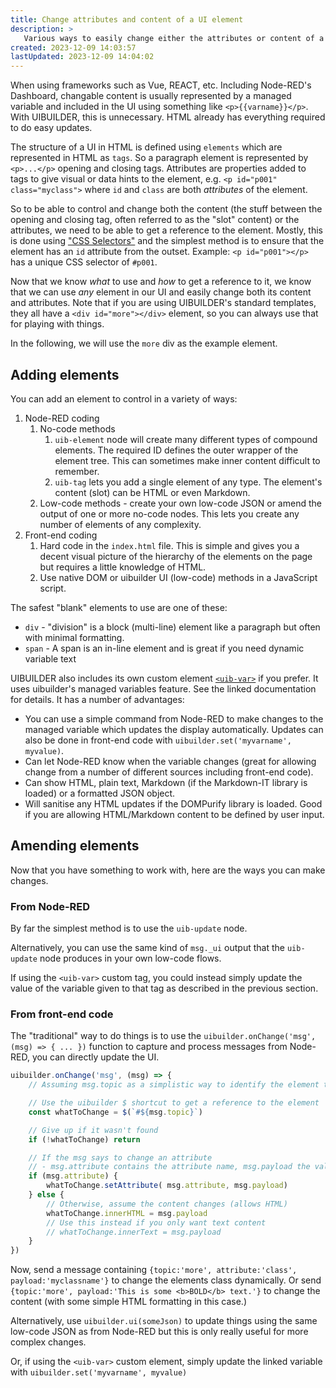 ```yaml
---
title: Change attributes and content of a UI element
description: >
   Various ways to easily change either the attributes or content of a UI element either from Node-RED or from front-end code.
created: 2023-12-09 14:03:57
lastUpdated: 2023-12-09 14:04:02
---
```


When using frameworks such as Vue, REACT, etc. Including Node-RED's Dashboard, changable content is usually represented by a managed variable and included in the UI using something like `<p>{{varname}}</p>`. With UIBUILDER, this is unnecessary. HTML already has everything required to do easy updates.

The structure of a UI in HTML is defined using `elements` which are represented in HTML as `tags`. So a paragraph element is represented by `<p>...</p>` opening and closing tags. Attributes are properties added to tags to give visual or data hints to the element, e.g. `<p id="p001" class="myclass">` where `id` and `class` are both _attributes_ of the element.

So to be able to control and change both the content (the stuff between the opening and closing tag, often referred to as the "slot" content) or the attributes, we need to be able to get a reference to the element. Mostly, this is done using ["CSS Selectors"](how-to/change-element.md) and the simplest method is to ensure that the element has an `id` attribute from the outset. Example: `<p id="p001"></p>` has a unique CSS selector of `#p001`.

Now that we know _what_ to use and _how_ to get a reference to it, we know that we can use _any_ element in our UI and easily change both its content and attributes. Note that if you are using UIBUILDER's standard templates, they all have a `<div id="more"></div>` element, so you can always use that for playing with things.

In the following, we will use the `more` div as the example element.

## Adding elements

You can add an element to control in a variety of ways:

1. Node-RED coding
   1. No-code methods
      1. `uib-element` node will create many different types of compound elements. The required ID defines the outer wrapper of the element tree. This can sometimes make inner content difficult to remember.
      2. `uib-tag` lets you add a single element of any type. The element's content (slot) can be HTML or even Markdown.
   2. Low-code methods - create your own low-code JSON or amend the output of one or more no-code nodes. This lets you create any number of elements of any complexity.
2. Front-end coding
   1. Hard code in the `index.html` file. This is simple and gives you a decent visual picture of the hierarchy of the elements on the page but requires a little knowledge of HTML.
   2. Use native DOM or uibuilder UI (low-code) methods in a JavaScript script.

The safest "blank" elements to use are one of these:

* `div` - "division" is a block (multi-line) element like a paragraph but often with minimal formatting.
* `span` - A span is an in-line element and is great if you need dynamic variable text

UIBUILDER also includes its own custom element [`<uib-var>`](client-docs/custom-components#uib-var-include-a-managed-variable-in-the-page) if you prefer. It uses uibuilder's managed variables feature. See the linked documentation for details. It has a number of advantages: 

* You can use a simple command from Node-RED to make changes to the managed variable which updates the display automatically. Updates can also be done in front-end code with `uibuilder.set('myvarname', myvalue)`.
* Can let Node-RED know when the variable changes (great for allowing change from a number of different sources including front-end code).
* Can show HTML, plain text, Markdown (if the Markdown-IT library is loaded) or a formatted JSON object.
* Will sanitise any HTML updates if the DOMPurify library is loaded. Good if you are allowing HTML/Markdown content to be defined by user input.

## Amending elements

Now that you have something to work with, here are the ways you can make changes.

### From Node-RED

By far the simplest method is to use the `uib-update` node.

Alternatively, you can use the same kind of `msg._ui` output that the `uib-update` node produces in your own low-code flows.

If using the `<uib-var>` custom tag, you could instead simply update the value of the variable given to that tag as described in the previous section.

### From front-end code

The "traditional" way to do things is to use the `uibuilder.onChange('msg', (msg) => { ... })` function to capture and process messages from Node-RED, you can directly update the UI.

```javascript
uibuilder.onChange('msg', (msg) => {
    // Assuming msg.topic as a simplistic way to identify the element to change

    // Use the uibuilder $ shortcut to get a reference to the element
    const whatToChange = $(`#${msg.topic}`)

    // Give up if it wasn't found
    if (!whatToChange) return

    // If the msg says to change an attribute
    // - msg.attribute contains the attribute name, msg.payload the value
    if (msg.attribute) {
        whatToChange.setAttribute( msg.attribute, msg.payload)
    } else {
        // Otherwise, assume the content changes (allows HTML)
        whatToChange.innerHTML = msg.payload
        // Use this instead if you only want text content
        // whatToChange.innerText = msg.payload
    }
})
```

Now, send a message containing `{topic:'more', attribute:'class', payload:'myclassname'}` to change the elements class dynamically. Or send `{topic:'more', payload:'This is some <b>BOLD</b> text.'}` to change the content (with some simple HTML formatting in this case.)

Alternatively, use `uibuilder.ui(someJson)` to update things using the same low-code JSON as from Node-RED but this is only really useful for more complex changes.

Or, if using the `<uib-var>` custom element, simply update the linked variable with `uibuilder.set('myvarname', myvalue)`
